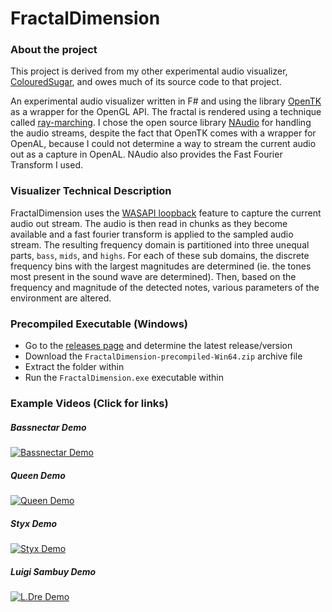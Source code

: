 # FractalDimension

### About the project
This project is derived from my other experimental audio visualizer, [ColouredSugar](https://github.com/ryco117/ColouredSugar), and owes much of its source code to that project.

An experimental audio visualizer written in F# and using the library [OpenTK](https://github.com/opentk/opentk) as a wrapper for the OpenGL API.
The fractal is rendered using a technique called [ray-marching](http://blog.hvidtfeldts.net/index.php/2011/06/distance-estimated-3d-fractals-part-i/).
I chose the open source library [NAudio](https://github.com/naudio/NAudio) for handling the audio streams, despite the fact that OpenTK comes with a wrapper for OpenAL, 
because I could not determine a way to stream the current audio out as a capture in OpenAL.
NAudio also provides the Fast Fourier Transform I used.

### Visualizer Technical Description
FractalDimension uses the [WASAPI loopback](https://docs.microsoft.com/en-us/windows/win32/coreaudio/loopback-recording) 
feature to capture the current audio out stream. The audio is then read in chunks as they become available 
and a fast fourier transform is applied to the sampled audio stream. The resulting frequency domain is partitioned into three unequal parts, 
`bass`, `mids`, and `highs`. For each of these sub domains, the discrete frequency bins with the largest magnitudes are determined 
(ie. the tones most present in the sound wave are determined). 
Then, based on the frequency and magnitude of the detected notes, various parameters of the environment are altered.

### Precompiled Executable (Windows)
- Go to the [releases page](https://github.com/ryco117/FractalDimension/releases) and determine the latest release/version
- Download the `FractalDimension-precompiled-Win64.zip` archive file
- Extract the folder within
- Run the `FractalDimension.exe` executable within

### Example Videos (Click for links)
##### Bassnectar Demo
[![Bassnectar Demo](https://img.youtube.com/vi/OQv0IDQd8H8/0.jpg)](https://www.youtube.com/watch?v=OQv0IDQd8H8 "Bassnectar Demo")
##### Queen Demo
[![Queen Demo](https://img.youtube.com/vi/TabDKU24C6s/0.jpg)](https://www.youtube.com/watch?v=TabDKU24C6s "Queen Demo")
##### Styx Demo
[![Styx Demo](https://img.youtube.com/vi/Eo2TI3FJtoM/0.jpg)](https://www.youtube.com/watch?v=Eo2TI3FJtoM "Styx Demo")
##### Luigi Sambuy Demo
[![L.Dre Demo](https://img.youtube.com/vi/_9rtE6Lh7aY/0.jpg)](https://www.youtube.com/watch?v=_9rtE6Lh7aY "Luigi Sambuy Demo")